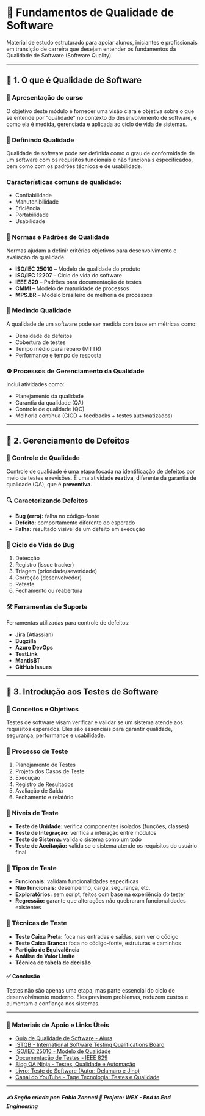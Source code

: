 # 📘 Fundamentos de Qualidade de Software

Material de estudo estruturado para apoiar alunos, iniciantes e profissionais em transição de carreira que desejam entender os fundamentos da Qualidade de Software (Software Quality).

---

## 🧩 1. O que é Qualidade de Software

### 📌 Apresentação do curso

O objetivo deste módulo é fornecer uma visão clara e objetiva sobre o que se entende por "qualidade" no contexto do desenvolvimento de software, e como ela é medida, gerenciada e aplicada ao ciclo de vida de sistemas.

### 🧠 Definindo Qualidade

Qualidade de software pode ser definida como o grau de conformidade de um software com os requisitos funcionais e não funcionais especificados, bem como com os padrões técnicos e de usabilidade.

### Características comuns de qualidade:

* Confiabilidade
* Manutenibilidade
* Eficiência
* Portabilidade
* Usabilidade

### 📏 Normas e Padrões de Qualidade

Normas ajudam a definir critérios objetivos para desenvolvimento e avaliação da qualidade.

* **ISO/IEC 25010** – Modelo de qualidade do produto
* **ISO/IEC 12207** – Ciclo de vida do software
* **IEEE 829** – Padrões para documentação de testes
* **CMMI** – Modelo de maturidade de processos
* **MPS.BR** – Modelo brasileiro de melhoria de processos

### 📐 Medindo Qualidade

A qualidade de um software pode ser medida com base em métricas como:

* Densidade de defeitos
* Cobertura de testes
* Tempo médio para reparo (MTTR)
* Performance e tempo de resposta

### ⚙️ Processos de Gerenciamento da Qualidade

Inclui atividades como:

* Planejamento da qualidade
* Garantia da qualidade (QA)
* Controle de qualidade (QC)
* Melhoria contínua (CICD + feedbacks + testes automatizados)

---

## 🐞 2. Gerenciamento de Defeitos

### 🧪 Controle de Qualidade

Controle de qualidade é uma etapa focada na identificação de defeitos por meio de testes e revisões. É uma atividade **reativa**, diferente da garantia de qualidade (QA), que é **preventiva**.

### 🔍 Caracterizando Defeitos

* **Bug (erro):** falha no código-fonte
* **Defeito:** comportamento diferente do esperado
* **Falha:** resultado visível de um defeito em execução

### 🔁 Ciclo de Vida do Bug

1. Detecção
2. Registro (issue tracker)
3. Triagem (prioridade/severidade)
4. Correção (desenvolvedor)
5. Reteste
6. Fechamento ou reabertura

### 🛠️ Ferramentas de Suporte

Ferramentas utilizadas para controle de defeitos:

* **Jira** (Atlassian)
* **Bugzilla**
* **Azure DevOps**
* **TestLink**
* **MantisBT**
* **GitHub Issues**

---

## 🧪 3. Introdução aos Testes de Software

### 🎯 Conceitos e Objetivos

Testes de software visam verificar e validar se um sistema atende aos requisitos esperados. Eles são essenciais para garantir qualidade, segurança, performance e usabilidade.

### 🧭 Processo de Teste

1. Planejamento de Testes
2. Projeto dos Casos de Teste
3. Execução
4. Registro de Resultados
5. Avaliação de Saída
6. Fechamento e relatório

### 🧱 Níveis de Teste

* **Teste de Unidade:** verifica componentes isolados (funções, classes)
* **Teste de Integração:** verifica a interação entre módulos
* **Teste de Sistema:** valida o sistema como um todo
* **Teste de Aceitação:** valida se o sistema atende os requisitos do usuário final

### 🧪 Tipos de Teste

* **Funcionais:** validam funcionalidades específicas
* **Não funcionais:** desempenho, carga, segurança, etc.
* **Exploratórios:** sem script, feitos com base na experiência do tester
* **Regressão:** garante que alterações não quebraram funcionalidades existentes

### 🧠 Técnicas de Teste

* **Teste Caixa Preta:** foca nas entradas e saídas, sem ver o código
* **Teste Caixa Branca:** foca no código-fonte, estruturas e caminhos
* **Partição de Equivalência**
* **Análise de Valor Limite**
* **Técnica de tabela de decisão**

#### ✅ Conclusão

Testes não são apenas uma etapa, mas parte essencial do ciclo de desenvolvimento moderno. Eles previnem problemas, reduzem custos e aumentam a confiança nos sistemas.

---

### 🔗 Materiais de Apoio e Links Úteis

* [Guia de Qualidade de Software - Alura](https://www.alura.com.br/artigos/qualidade-software)
* [ISTQB - International Software Testing Qualifications Board](https://www.istqb.org/)
* [ISO/IEC 25010 - Modelo de Qualidade](https://iso25000.com/index.php/en/iso-25000-standards/iso-25010)
* [Documentação de Testes - IEEE 829](https://en.wikipedia.org/wiki/IEEE_829)
* [Blog QA Ninja - Testes, Qualidade e Automação](https://qaninja.com.br/blog/)
* [Livro: Teste de Software (Autor: Delamaro e Jino)](https://www.amazon.com.br/Teste-Software-Jose-Carlos-Machado/dp/8573936233)
* [Canal do YouTube - Taqe Tecnologia: Testes e Qualidade](https://www.youtube.com/@taqetecnologia)

---

##### ✍️ **Seção criada por:** *Fabio Zanneti* 🎯 Projeto: **WEX - End to End Engineering**